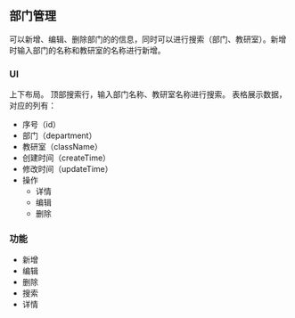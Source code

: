 ## 部门管理

可以新增、编辑、删除部门的的信息，同时可以进行搜索（部门、教研室）。新增时输入部门的名称和教研室的名称进行新增。

### UI
上下布局。
顶部搜索行，输入部门名称、教研室名称进行搜索。
表格展示数据，对应的列有：
- 序号（id）
- 部门（department）
- 教研室（className）
- 创建时间（createTime）
- 修改时间（updateTime）
- 操作
  - 详情
  - 编辑
  - 删除

### 功能
- 新增
- 编辑
- 删除
- 搜索
- 详情